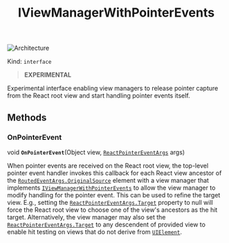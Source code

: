 ﻿---
id: IViewManagerWithPointerEvents
title: IViewManagerWithPointerEvents
---

![Architecture](https://img.shields.io/badge/architecture-old_only-yellow)

Kind: `interface`

> **EXPERIMENTAL**

Experimental interface enabling view managers to release pointer capture from the React root view and start handling pointer events itself.

## Methods
### OnPointerEvent
void **`OnPointerEvent`**(Object view, [`ReactPointerEventArgs`](ReactPointerEventArgs) args)

When pointer events are received on the React root view, the top-level pointer event handler invokes this callback for each React view ancestor of the [`RoutedEventArgs.OriginalSource`](https://learn.microsoft.com/uwp/api/Windows.UI.Xaml.RoutedEventArgs.OriginalSource) element with a view manager that implements [`IViewManagerWithPointerEvents`](IViewManagerWithPointerEvents) to allow the view manager to modify handling for the pointer event. This can be used to refine the target view. E.g., setting the [`ReactPointerEventArgs.Target`](ReactPointerEventArgs#target) property to null will force the React root view to choose one of the view's ancestors as the hit target. Alternatively, the view manager may also set the [`ReactPointerEventArgs.Target`](ReactPointerEventArgs#target) to any descendent of provided view to enable hit testing on views that do not derive from [`UIElement`](https://learn.microsoft.com/uwp/api/Windows.UI.Xaml.UIElement).

